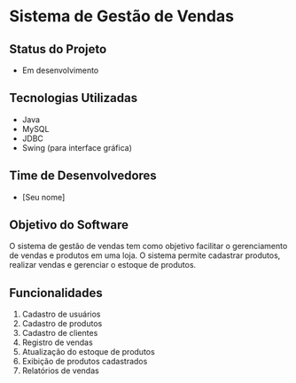 # Sistema de Gestão de Vendas

## Status do Projeto
- Em desenvolvimento

## Tecnologias Utilizadas
- Java
- MySQL
- JDBC
- Swing (para interface gráfica)

## Time de Desenvolvedores
- [Seu nome]

## Objetivo do Software
O sistema de gestão de vendas tem como objetivo facilitar o gerenciamento de vendas e produtos em uma loja. O sistema permite cadastrar produtos, realizar vendas e gerenciar o estoque de produtos.

## Funcionalidades
1. Cadastro de usuários
2. Cadastro de produtos
3. Cadastro de clientes
4. Registro de vendas
5. Atualização do estoque de produtos
6. Exibição de produtos cadastrados
7. Relatórios de vendas
